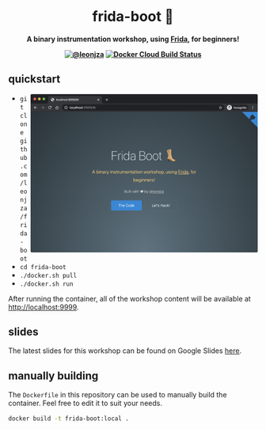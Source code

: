 
<h1 align="center">
  <br>
  <br>
  frida-boot 👢
  <br>
</h1>

<h4 align="center">
  A binary instrumentation workshop, using <a href="https://frida.re" target="_blank">Frida</a>, for beginners!
  <p align="center">
    <a href="https://twitter.com/leonjza"><img src="https://img.shields.io/badge/twitter-%40leonjza-blue.svg" alt="@leonjza" height="18"></a>
    <a href="https://hub.docker.com/r/leonjza/frida-boot"><img alt="Docker Cloud Build Status" src="https://img.shields.io/docker/cloud/build/leonjza/frida-boot"></a>
  </p>
 </h4>

## quickstart

<img align="right" src="./images/frida-boot-web.png" height="320" alt="frida-boot">

- `git clone github.com/leonjza/frida-boot`
- `cd frida-boot`
- `./docker.sh pull`
- `./docker.sh run`

After running the container, all of the workshop content will be available at <http://localhost:9999>.

## slides

The latest slides for this workshop can be found on Google Slides [here](https://docs.google.com/presentation/d/1BK4CsGChSKI8BCVsg9Rlv0lY5AfsrbanhIRWnKaP0TI/edit?usp=sharing).

## manually building

The `Dockerfile` in this repository can be used to manually build the container. Feel free to edit it to suit your needs.

```bash
docker build -t frida-boot:local .
```
